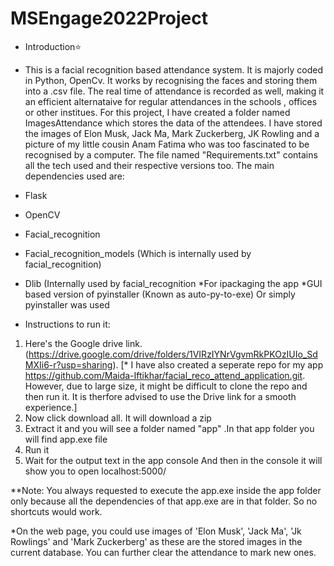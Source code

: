 # MSEngage2022Project
* Introduction⭐
* This is a facial recognition based attendance system. It is majorly coded in Python, OpenCv. It works by recognising the faces and storing them into a .csv file. 
The real time of attendance is recorded as well, making it an efficient alternataive for regular attendances in the schools , offices or other institues. 
For this project,
I have created a folder named ImagesAttendance which stores the data of the attendees. I have stored the images of Elon Musk, Jack Ma, Mark Zuckerberg, JK Rowling 
and a picture of my little cousin Anam Fatima who was too fascinated to be recognised by a computer.
The file named "Requirements.txt" contains all the tech used and their respective versions too.
The main dependencies used are:
* Flask
* OpenCV
* Facial_recognition
* Facial_recognition_models (Which is internally used by facial_recognition)
* Dlib (Internally used by facial_recognition
*For ipackaging the app *GUI based version of pyinstaller (Known as auto-py-to-exe) Or simply pyinstaller was used 

* Instructions to run it:
1. Here's the Google drive link. (https://drive.google.com/drive/folders/1VIRzIYNrVgvmRkPKOzIUIo_SdMXIi6-r?usp=sharing).
 [* I have also created a seperate repo for my app https://github.com/Maida-Iftikhar/facial_reco_attend_application.git. However, due to large size, it might be difficult to clone the repo and then run it. It is therfore advised to use the Drive link for a smooth experience.]
2. Now click download all. It will download a zip
3. Extract it and you will see a folder named "app" .In that app folder you will find app.exe file
4. Run it
5. Wait for the output text in the app console And then in the console it will show you to open localhost:5000/



**Note: You always requested to execute the app.exe inside the app folder only because all the dependencies of that app.exe are in that folder. So no shortcuts
would work.

*On the web page, you could use images of 'Elon Musk', 'Jack Ma', 'Jk Rowlings' and 'Mark Zuckerberg' as these are the stored images in the current database. You
can further clear the attendance to mark new ones. 






